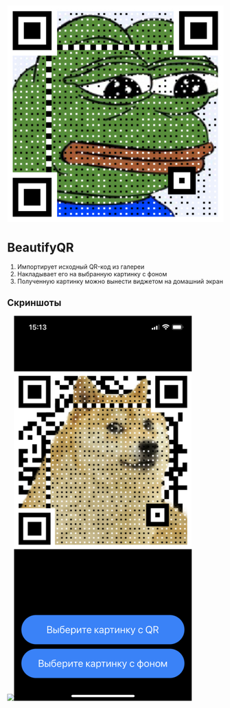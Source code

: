 <img src="Docs/header.jpeg">

# BeautifyQR

1. Импортирует исходный QR-код из галереи
2. Накладывает его на выбранную картинку с фоном
3. Полученную картинку можно вынести виджетом на домашний экран

## Скриншоты

<img src="Docs/screen1.png" width=414><img src="Docs/screen2.png" width=414>